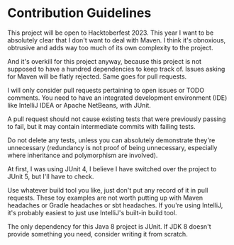 # Contribution Guidelines

This project will be open to Hacktoberfest 2023. This year I want to be 
absolutely clear that I don't want to deal with Maven. I think it's obnoxious, 
obtrusive and adds way too much of its own complexity to the project.

And it's overkill for this project anyway, because this project is not supposed 
to have a hundred dependencies to keep track of. Issues asking for Maven will be 
flatly rejected. Same goes for pull requests.

I will only consider pull requests pertaining to open issues or TODO comments. 
You need to have an integrated development environment (IDE) like IntelliJ IDEA 
or Apache NetBeans, with JUnit.

A pull request should not cause existing tests that were previously passing to 
fail, but it may contain intermediate commits with failing tests.

Do not delete any tests, unless you can absolutely demonstrate they're 
unnecessary (redundancy is not proof of being unnecessary, especially where 
inheritance and polymorphism are involved).

At first, I was using JUnit 4, I believe I have switched over the project to 
JUnit 5, but I'll have to check.

Use whatever build tool you like, just don't put any record of it in pull 
requests. These toy examples are not worth putting up with Maven headaches or 
Gradle headaches or sbt headaches. If you're using IntelliJ, it's probably 
easiest to just use IntelliJ's built-in build tool.

The only dependency for this Java 8 project is JUnit. If JDK 8 doesn't provide 
something you need, consider writing it from scratch.
